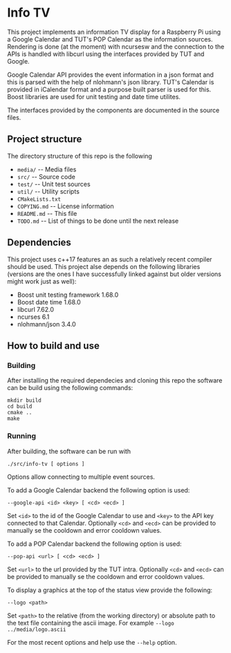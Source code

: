 # Info TV
This project implements an information TV display for a Raspberry
Pi using a Google Calendar and TUT's POP Calendar as the information sources.
Rendering is done (at the moment) with ncursesw and the connection to the
APIs is handled with libcurl using the interfaces provided by TUT and Google.

Google Calendar API provides the event information in a json format and this
is parsed with the help of nlohmann's json library. TUT's Calendar is provided
in iCalendar format and a purpose built parser is used for this. Boost libraries
are used for unit testing and date time utilites.

The interfaces provided by the components are documented in the source files.

## Project structure
The directory structure of this repo is the following
 - `media/` -- Media files
 - `src/` -- Source code
 - `test/` -- Unit test sources
 - `util/` -- Utility scripts
 - `CMakeLists.txt`
 - `COPYING.md` -- License information
 - `README.md` -- This file
 - `TODO.md` -- List of things to be done until the next release

## Dependencies
This project uses c++17 features an as such a relatively recent
compiler should be used. This project alse depends on the
following libraries (versions are the ones I have successfully
linked against but older versions might work just as well):
 - Boost unit testing framework 1.68.0
 - Boost date time 1.68.0
 - libcurl 7.62.0
 - ncurses 6.1
 - nlohmann/json 3.4.0

## How to build and use
### Building
After installing the required dependecies and cloning this repo
the software can be build using the following commands:

```
mkdir build
cd build
cmake ..
make
```

### Running
After building, the software can be run with
```
./src/info-tv [ options ]
```
Options allow connecting to multiple event sources.

To add a Google Calendar backend the following option is used:
```
--google-api <id> <key> [ <cd> <ecd> ]
```
Set `<id>` to the id of the Google Calendar to use and `<key>`
to the API key connected to that Calendar. Optionally `<cd>` and
`<ecd>` can be provided to manually se the cooldown and error
cooldown values.

To add a POP Calendar backend the following option is used:
```
--pop-api <url> [ <cd> <ecd> ]
```
Set `<url>` to the url provided by the TUT intra. Optionally `<cd>`
and `<ecd>` can be provided to manually se the cooldown and error
cooldown values.
 
To display a graphics at the top of the status view provide the
following:
```
--logo <path>
```
Set `<path>` to the relative (from the working directory) or
absolute path to the text file containing the ascii image.
For example `--logo ../media/logo.ascii`

For the most recent options and help use the `--help` option.

